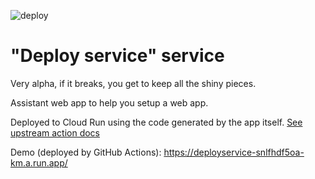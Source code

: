 ![deploy](https://github.com/glasnt/deploy-service-service/actions/workflows/deploy.yaml/badge.svg)

# "Deploy service" service

Very alpha, if it breaks, you get to keep all the shiny pieces.

Assistant web app to help you setup a web app.

Deployed to Cloud Run using the code generated by the app itself. [See upstream action docs](https://github.com/google-github-actions/auth#direct-wif)

Demo (deployed by GitHub Actions): <https://deployservice-snlfhdf5oa-km.a.run.app/>
